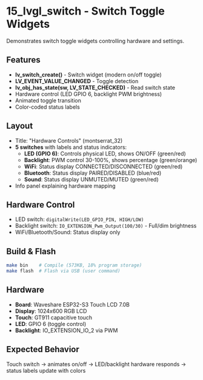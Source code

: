 # 15_lvgl_switch - Switch Toggle Widgets

Demonstrates switch toggle widgets controlling hardware and settings.

## Features

- **lv_switch_create()** - Switch widget (modern on/off toggle)
- **LV_EVENT_VALUE_CHANGED** - Toggle detection
- **lv_obj_has_state(sw, LV_STATE_CHECKED)** - Read switch state
- Hardware control (LED GPIO 6, backlight PWM brightness)
- Animated toggle transition
- Color-coded status labels

## Layout

- Title: "Hardware Controls" (montserrat_32)
- **5 switches** with labels and status indicators:
  - **LED (GPIO 6)**: Controls physical LED, shows ON/OFF (green/red)
  - **Backlight**: PWM control 30-100%, shows percentage (green/orange)
  - **WiFi**: Status display CONNECTED/DISCONNECTED (green/red)
  - **Bluetooth**: Status display PAIRED/DISABLED (blue/red)
  - **Sound**: Status display UNMUTED/MUTED (green/red)
- Info panel explaining hardware mapping

## Hardware Control

- LED switch: `digitalWrite(LED_GPIO_PIN, HIGH/LOW)`
- Backlight switch: `IO_EXTENSION_Pwm_Output(100/30)` - Full/dim brightness
- WiFi/Bluetooth/Sound: Status display only

## Build & Flash

```bash
make bin    # Compile (573KB, 18% program storage)
make flash  # Flash via USB (user command)
```

## Hardware

- **Board**: Waveshare ESP32-S3 Touch LCD 7.0B
- **Display**: 1024x600 RGB LCD
- **Touch**: GT911 capacitive touch
- **LED**: GPIO 6 (toggle control)
- **Backlight**: IO_EXTENSION_IO_2 via PWM

## Expected Behavior

Touch switch → animates on/off → LED/backlight hardware responds → status labels update with colors
